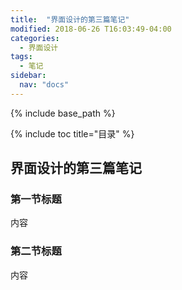 ```yaml
---
title:  "界面设计的第三篇笔记"
modified: 2018-06-26 T16:03:49-04:00
categories: 
  - 界面设计
tags:
  - 笔记
sidebar:
  nav: "docs"
---
```

 
{% include base_path %}
 
{% include toc title="目录" %}

 
  
## 界面设计的第三篇笔记
 
### 第一节标题
 
内容
 
### 第二节标题

内容